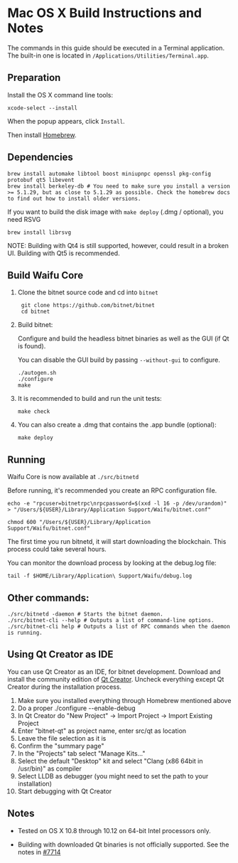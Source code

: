 Mac OS X Build Instructions and Notes
====================================
The commands in this guide should be executed in a Terminal application.
The built-in one is located in `/Applications/Utilities/Terminal.app`.

Preparation
-----------
Install the OS X command line tools:

`xcode-select --install`

When the popup appears, click `Install`.

Then install [Homebrew](https://brew.sh).

Dependencies
----------------------

    brew install automake libtool boost miniupnpc openssl pkg-config protobuf qt5 libevent
    brew install berkeley-db # You need to make sure you install a version >= 5.1.29, but as close to 5.1.29 as possible. Check the homebrew docs to find out how to install older versions.

If you want to build the disk image with `make deploy` (.dmg / optional), you need RSVG

    brew install librsvg

NOTE: Building with Qt4 is still supported, however, could result in a broken UI. Building with Qt5 is recommended.

Build Waifu Core
------------------------

1. Clone the bitnet source code and cd into `bitnet`

        git clone https://github.com/bitnet/bitnet
        cd bitnet

2.  Build bitnet:

    Configure and build the headless bitnet binaries as well as the GUI (if Qt is found).

    You can disable the GUI build by passing `--without-gui` to configure.

        ./autogen.sh
        ./configure
        make

3.  It is recommended to build and run the unit tests:

        make check

4.  You can also create a .dmg that contains the .app bundle (optional):

        make deploy

Running
-------

Waifu Core is now available at `./src/bitnetd`

Before running, it's recommended you create an RPC configuration file.

    echo -e "rpcuser=bitnetrpc\nrpcpassword=$(xxd -l 16 -p /dev/urandom)" > "/Users/${USER}/Library/Application Support/Waifu/bitnet.conf"

    chmod 600 "/Users/${USER}/Library/Application Support/Waifu/bitnet.conf"

The first time you run bitnetd, it will start downloading the blockchain. This process could take several hours.

You can monitor the download process by looking at the debug.log file:

    tail -f $HOME/Library/Application\ Support/Waifu/debug.log

Other commands:
-------

    ./src/bitnetd -daemon # Starts the bitnet daemon.
    ./src/bitnet-cli --help # Outputs a list of command-line options.
    ./src/bitnet-cli help # Outputs a list of RPC commands when the daemon is running.

Using Qt Creator as IDE
------------------------
You can use Qt Creator as an IDE, for bitnet development.
Download and install the community edition of [Qt Creator](https://www.qt.io/download/).
Uncheck everything except Qt Creator during the installation process.

1. Make sure you installed everything through Homebrew mentioned above
2. Do a proper ./configure --enable-debug
3. In Qt Creator do "New Project" -> Import Project -> Import Existing Project
4. Enter "bitnet-qt" as project name, enter src/qt as location
5. Leave the file selection as it is
6. Confirm the "summary page"
7. In the "Projects" tab select "Manage Kits..."
8. Select the default "Desktop" kit and select "Clang (x86 64bit in /usr/bin)" as compiler
9. Select LLDB as debugger (you might need to set the path to your installation)
10. Start debugging with Qt Creator

Notes
-----

* Tested on OS X 10.8 through 10.12 on 64-bit Intel processors only.

* Building with downloaded Qt binaries is not officially supported. See the notes in [#7714](https://github.com/bitnet/bitnet/issues/7714)
